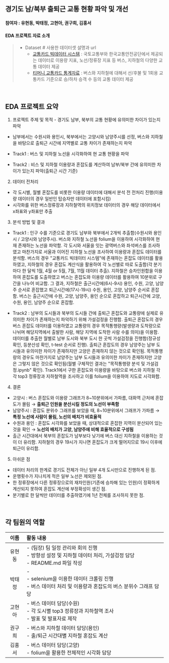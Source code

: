 ## 경기도 남/북부 출퇴근 교통 현황 파악 및 개선
#### 참여자 : 유현동, 박태정, 고현아, 권구희, 김홍서
#### EDA 프로젝트 자료 소개
> * Dataset # 사용한 데이터셋 설명과 url 
>   * [교통카드 빅데이터 시스템](https://stcis.go.kr/wps/main.do) : 국토교통부와 한국교통안전공단에서 제공되는 데이터로 이용량 지표, 노선/정류장 지표 등 버스, 지하철의 다양한 교통 데이터 제공
>   * [티머니 교통카드 통계자료](https://www.t-money.co.kr/ncs/pct/ugd/ReadTrcrStstList.dev?page=1&rows=10) : 버스와 지하철에 대해서 선/후불 및 1회용 교통카드 기준으로 승/하차 승객 수 등의 교통 데이터 제공

<br>


## EDA 프로젝트 요약

1. 프로젝트 주제 및 목적
        - 경기도 남부, 북부의 교통 현황에 유의미한 차이가 있는지 파악

* 남부에서는 수원시와 용인시, 북부에서는 고양시와 남양주시를 선정, 버스와 지하철을 바탕으로 출퇴근 시간에 지역별로 교통 차이가 존재하는지 파악

 * Track1 : 버스 및 지하철 노선을 시각화하여 현 교통 현황을 파악

 * Track2 : 비스 및 지하철 이용량과 혼잡도를 계산하여 남부/북부 간에 유의미한 차이가 있는지 파악(출퇴근 시간 기준)


2. 데이터 전처리
* 각 도시별, 월별 혼잡도를 비롯한 이용량 데이터에 대해서 분석 전 전처리 진행(이용량 데이터의 경우 일반인 탑승자만 데이터에 포함시킴)
* 시각화를 위한 버스정류장과 지하철역의 위치정보 데이터의 경우 해당 데이터에서 x좌표와 y좌표만 추출

 
3. 분석 방법 및 결과
* Track1 : 인구 수를 기준으로 경기도 남부와 북부에서 2개씩 추출함(수원시와 용인시 / 고양시와 남양주시). 버스와 지하철 노선을 folium을 이용하여 시각화하여 현재 존재하는 노선을 파악함. 각 도시와 서울을 잇는 광역버스와 좌석버스를 조사하였고 마찬가지로 서울과 이어진 지하철 노선을 조사하여 이용량과 혼잡도 데이터를 분석함. 버스의 경우 "교통카드 빅데이터 시스템"에 존재하는 혼잡도 데이터를 활용하였고, 지하철의 경우 혼잡도 계산식을 활용하여 각 노선별로 따로 도출함(각 분기마다 한 달씩 1월, 4월 or 5월, 7월, 11월 데이터 추출). 지하철은 승차인원합을 이용하여 혼잡도를 도출하였고 버스는 혼잡도와 이용량 데이터를 활용하여 10분위로 구간을 나누어 비교함. 그 결과, 지하철은 출근시간에(6시-9시) 용인, 수원, 고양, 남양주 순서로 혼잡했고 퇴근시간에(17시-19시) 수원, 용인, 고양, 남양주 순서로 혼잡함. 버스는 출근시간에 수원, 고양, 남양주, 용인 순으로 혼잡하고 퇴근시간에 고양, 수원, 용인, 남양주 순으로 혼잡함.

* Track2 : 남부의 도시들과 북부의 도시들 간에 출퇴근 혼잡도와 교통량에 실제로 유의미한 차이가 존재하는지 파악하기 위해 가설검정을 진행함. 출퇴근 혼잡도의 경우 버스 혼잡도 데이터를 이용하였고 교통량의 경우 목적통행량(발생량과 도착량으로 나뉘며 해당지역에서 출발한 사람, 해당 지역에 도착한 사람 수를 의미)을 이용함. 데이터를 추출한 월별로 남부 도시와 북부 도시 한 곳씩 가설검정을 진행함(정규성 확인, 등분산성 확인, t-test 순서로 진행). 출퇴근 혼잡도의 경우 남양주는 남부 도시들과 유의미한 차이가 존재하지만 고양은 존재하지 않는 것으로 확인됨. 목적통행량의 경우도 마찬가지로 남양주는 남부 도시들과 유의미한 차이가 존재하지만 고양은 그렇지 않은 것으로 확인됨(월별 구체적인 결과는 "목적통행량 분석 및 가설검정.ipynb" 확인). Track1에서 구한 혼잡도와 이용량을 바탕으로 버스와 지하철 각각 top3 정류장과 지하철역을 조사하고 이를 folium을 이용하여 지도로 시각화함. 

      
4. 결론
* 고양시 : 버스 혼잡도와 이용량 그래프가 8~10분위에서 가파름, 대화역 근처에 혼잡도가 몰림 → **출퇴근 인원을 분산시킬 정도의 노선이 부족함**
* 남양주시 : 혼잡도 분위수 그래프를 보았을 때, 8~10분위에서 그래프가 가파름 → **특정 노선에 사람이 몰림, 노선의 배치가 비효율적**
* 수원과 용인 : 혼잡도 시각화를 보았을 때, 상대적으로 혼잡한 지역이 분산되어 있는 것을 확인 → **노선의 배치가 고양, 남양주에 비해 효율적으로 구성됨**
* 출근 시간대에서 북부의 혼잡도가 남부보다 낮기에 버스 대신 지하철을 이용하는 것이 더 유리함. 지하철의 경우 19시가 지나면 혼잡도가 크게 떨어지므로 19시 이후에 퇴근이 유리함. 

    
5. 아쉬운 점
* 데이터 처리의 한계로 경기도 전체가 아닌 일부 4개 도시만으로 진행하게 된 점.
* 운행횟수가 지나치게 적은 일부 노선은 제외된 점.
* 한 정류장에서 다른 정류장으로의 재차인원(기존에 승차해 있는 인원)이 정확하게 계산되지 못하여 혼잡도 계산에 부정확성이 생긴 점.
* 분기별로 한 달씩만 데이터를 추출하였기에 1년 전체를 조사하지 못한 점.

<br>



 ## 각 팀원의 역할
 
|이름|활동 내용| 
|:---:|:---|
|유현동| - (팀장) 팀 일정 관리와 회의 진행<br> - 방향성 설정 및 지하철 데이터 처리, 가설검정 담당<br> - README.md 파일 작성| 
|박태정| - <br> - selenium을 이용한 데이터 크롤링 진행<br> - 버스 데이터 처리 및 이용량과 혼잡도의 버스 분위수 그래프 담당| 
|고현아| - 버스 데이터 담당(수원)<br> - 각 도시별 top3 정류장과 지하철역 조사<br> - 발표 및 발표자료 제작|
|권구희| - 버스와 지하철 데이터 담당(용인)<br> - 출/퇴근 시간대별 지하철 혼잡도 계산|
|김홍서| - 버스 데이터 담당(고양)<br> - folium을 활용한 전체적인 시각화 담당|
<br/>
